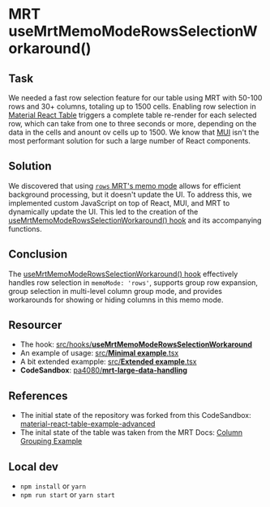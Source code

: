 # MRT useMrtMemoModeRowsSelectionWorkaround()

## Task

We needed a fast row selection feature for our table using MRT with 50-100 rows and 30+ columns, totaling up to 1500 cells. Enabling row selection in [Material React Table](https://www.material-react-table.com/) triggers a complete table re-render for each selected row, which can take from one to three seconds or more, depending on the data in the cells and anount ov cells up to 1500. We know that [MUI](https://mui.com/material-ui/) isn't the most performant solution for such a large number of React components.

## Solution

We discovered that using [`rows` MRT's memo mode](https://www.material-react-table.com/docs/guides/memoization#memo-mode) allows for efficient background processing, but it doesn't update the UI. To address this, we implemented custom JavaScript on top of React, MUI, and MRT to dynamically update the UI. This led to the creation of the [useMrtMemoModeRowsSelectionWorkaround() hook](https://github.com/pa4080/mrt-large-data-handling/blob/master/src/hooks/useMrtMemoModeRowsSelectionWorkaround.ts) and its accompanying functions.

## Conclusion

The [useMrtMemoModeRowsSelectionWorkaround() hook](https://github.com/pa4080/mrt-large-data-handling/blob/master/src/hooks/useMrtMemoModeRowsSelectionWorkaround.ts) effectively handles row selection in `memoMode: 'rows'`, supports group row expansion, group selection in multi-level column group mode, and provides workarounds for showing or hiding columns in this memo mode.


## Resourcer

- The hook: [src/hooks/**useMrtMemoModeRowsSelectionWorkaround**](https://github.com/pa4080/mrt-large-data-handling/blob/master/src/hooks/useMrtMemoModeRowsSelectionWorkaround.ts)
- An example of usage: [src/**Minimal example**.tsx](https://github.com/pa4080/mrt-large-data-handling/blob/master/src/ExampleMinimal.tsx)
- A bit extended exampple: [src/**Extended example**.tsx](https://github.com/pa4080/mrt-large-data-handling/blob/master/src/ExampleExtended.tsx)
- **CodeSandbox**: [pa4080/**mrt-large-data-handling**](https://codesandbox.io/p/github/pa4080/mrt-large-data-handling/master)


## References

- The initial state  of the repository was forked from this CodeSandbox: [material-react-table-example-advanced](https://codesandbox.io/p/devbox/material-react-table-example-advanced-93wiof)
- The inital state of the table was taken from the MRT Docs: [Column Grouping Example](https://www.material-react-table.com/docs/examples/column-grouping#column-grouping-example)

## Local dev

- `npm install` or `yarn`
- `npm run start` or `yarn start`
